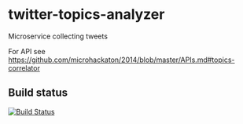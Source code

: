 twitter-topics-analyzer
=================

Microservice collecting tweets

For API see https://github.com/microhackaton/2014/blob/master/APIs.md#topics-correlator

## Build status
[![Build Status](https://travis-ci.org/microhackaton/twitter-topics-analyzer.svg?branch=master)](https://travis-ci.org/microhackaton/twitter-topics-analyzer)